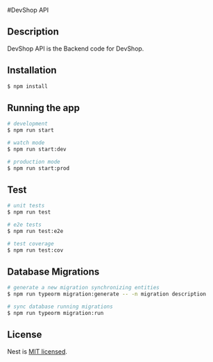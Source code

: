 #DevShop API

## Description

DevShop API is the Backend code for DevShop.

## Installation

```bash
$ npm install
```

## Running the app

```bash
# development
$ npm run start

# watch mode
$ npm run start:dev

# production mode
$ npm run start:prod
```

## Test

```bash
# unit tests
$ npm run test

# e2e tests
$ npm run test:e2e

# test coverage
$ npm run test:cov
```

## Database Migrations

```bash
# generate a new migration synchronizing entities
$ npm run typeorm migration:generate -- -n migration description

# sync database running migrations
$ npm run typeorm migration:run
```

## License

Nest is [MIT licensed](LICENSE).
